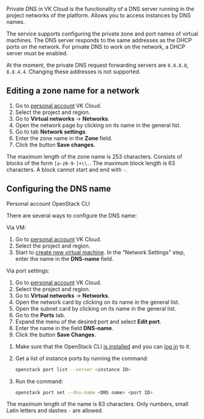 Private DNS in VK Cloud is the functionality of a DNS server running in the project networks of the platform. Allows you to access instances by DNS names.

The service supports configuring the private zone and port names of virtual machines. The DNS server responds to the same addresses as the DHCP ports on the network. For private DNS to work on the network, a DHCP server must be enabled.

<warn>

At the moment, the private DNS request forwarding servers are `8.8.8.8`, `8.8.4.4`. Changing these addresses is not supported.

</warn>

## Editing a zone name for a network

1. Go to [personal account](https://mcs.mail.ru/app/en) VK Cloud.
1. Select the project and region.
1. Go to **Virtual networks** → **Networks**.
1. Open the network page by clicking on its name in the general list.
1. Go to tab **Network settings**.
1. Enter the zone name in the **Zone** field.
1. Click the button **Save changes**.

<warn>

The maximum length of the zone name is 253 characters. Consists of blocks of the form `[a-z0-9-]+\\.`. The maximum block length is 63 characters. A block cannot start and end with `-`.

</warn>

## Configuring the DNS name

<tabs>
<tablist>
<tab>Personal account</tab>
<tab>OpenStack CLI</tab>
</tablist>
<tabpanel>

There are several ways to configure the DNS name:

Via VM:

1. Go to [personal account](https://mcs.mail.ru/app/en) VK Cloud.
1. Select the project and region.
1. Start to [create new virtual machine](/en/base/iaas/instructions/vm/vm-create). In the “Network Settings” step, enter the name in the **DNS-name** field.

Via port settings:

1. Go to [personal account](https://mcs.mail.ru/app/en) VK Cloud.
1. Select the project and region.
1. Go to **Virtual networks** → **Networks**.
1. Open the network card by clicking on its name in the general list.
1. Open the subnet card by clicking on its name in the general list.
1. Go to the **Ports** tab.
1. Expand the menu of the desired port and select **Edit port**.
1. Enter the name in the field **DNS-name**.
1. Click the button **Save Changes**.

</tabpanel>
<tabpanel>

1. Make sure that the OpenStack CLI [is installed](/en/base/account/project/cli/setup) and you can [log in](/en/base/account/project/cli/authorization) to it.

1. Get a list of instance ports by running the command:

   ```bash
   openstack port list --server <instance ID>
   ```

1. Run the command:

   ```bash
   openstack port set --dns-name <DNS name> <port ID>
   ```

</tabpanel>
</tabs>

<warn>

The maximum length of the name is 63 characters. Only numbers, small Latin letters and dashes `-` are allowed.

</warn>
